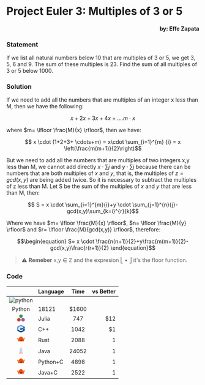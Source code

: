 # Project Euler 3: Multiples of 3 or 5
#### <p align="right">by: Effe Zapata</p>

### Statement

If we list all natural numbers below 10 that are multiples of 3 or 5, we get 3, 5, 6 and 9. The sum of these multiples is 23.
Find the sum of all multiples of 3 or 5 below 1000.

### Solution

If we need to add all the numbers that are multiples of an integer x less than M, then we have the following:

$$ x+2x+3x+4x+.... m \cdot x$$

where $m= \lfloor \frac{M}{x} \rfloor$, then we have:

$$ x \cdot (1+2+3+ \cdots+m) = x\cdot \sum_{i=1}^{m} {i} = x \left(\frac{m(m+1)}{2}\right)$$

But we need to add all the numbers that are multiples of two integers x,y less than M, we cannot add directly $x\cdot\sum {j}$ and $y \cdot \sum {j}$ because there can be numbers that are both multiples of $x$ and $y$, that is, the multiples of $z=gcd(x,y)$ are being added twice. So it is necessary to subtract the multiples of z less than M. Let S be the sum of the multiples of $x$ and $y$ that are less than M, then:

$$ S = x \cdot \sum_{i=1}^{m}{i}+y \cdot \sum_{j=1}^{n}{j}-gcd(x,y)\sum_{k=i}^{r}{k}$$

Where we have $m= \lfloor \frac{M}{x} \rfloor$, $n= \lfloor \frac{M}{y} \rfloor$ and $r= \lfloor \frac{M}{gcd(x,y)} \rfloor$, therefore:

$$\begin{equation} S= x \cdot \frac{n(n+1)}{2}+y\frac{m(m+1)}{2}-gcd(x,y)\frac{r(r+1)}{2} \end{equation}$$


> ⚠️ **Remeber** x,y &#x2208; &#x2124; and the expresion &#x23A3; &#x2022; &#x23A6; it's the floor function.

### Code


|| Language  |      Time      |  vs Better |
|:-:|----------|:-------------:|------:|
|![python](https://github.com/jhonnyzta/ProjectEuler/assets/70600594/0f730acf-c1ca-4803-a266-a3afc84d7b9f)
| Python |  18121 | $1600 |
|<img src="figuras0/julia.svg" alt="julia_logo" style="height: 20px; width:20px;"/>| Julia |   747   |   $12 |
|<img src="figuras0/cpp.png" alt="MarineGEO circle logo" style="height: 20px; width:20px;"/>| C++ |1042 |    $1 |
|<img src="figuras0/rust.png" alt="MarineGEO circle logo" style="height: 20px; width:20px;"/>| Rust | 2088 | 1|
|<img src="figuras0/java.png" alt="MarineGEO circle logo" style="height: 20px; width:20px;"/>| Java | 24052 | 1|
|<img src="figuras0/rust.png" alt="MarineGEO circle logo" style="height: 20px; width:20px;"/>| Python+C | 4898 | 1|
|<img src="figuras0/rust.png" alt="MarineGEO circle logo" style="height: 20px; width:20px;"/>| Java+C |2522 | 1|
